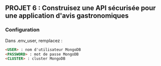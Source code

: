 ## PROJET 6 : Construisez une API sécurisée pour une application d'avis gastronomiques

### Configuration

Dans .env_user, remplacez :

```md
<USER> : nom d'utilisateur MongoDB
<PASSWORD> : mot de passe MongoDB
<CLUSTER> : cluster MongoDB
```